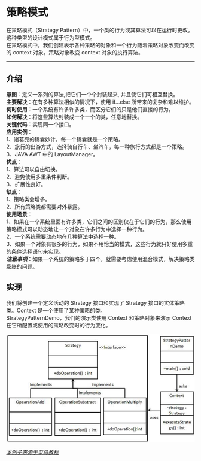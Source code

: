 # 策略模式  
在策略模式（Strategy Pattern）中，一个类的行为或其算法可以在运行时更改。这种类型的设计模式属于行为型模式。  
在策略模式中，我们创建表示各种策略的对象和一个行为随着策略对象改变而改变的 context 对象。策略对象改变 context 对象的执行算法。    
***
## 介绍     
__意图__：定义一系列的算法,把它们一个个封装起来, 并且使它们可相互替换。  
__主要解决__：在有多种算法相似的情况下，使用 if...else 所带来的复杂和难以维护。  
__何时使用__：一个系统有许多许多类，而区分它们的只是他们直接的行为。  
__如何解决__：将这些算法封装成一个一个的类，任意地替换。  
__关键代码__：实现同一个接口。  
__应用实例__：   
1、诸葛亮的锦囊妙计，每一个锦囊就是一个策略。   
2、旅行的出游方式，选择骑自行车、坐汽车，每一种旅行方式都是一个策略。   
3、JAVA AWT 中的 LayoutManager。  
__优点__：   
1、算法可以自由切换。  
2、避免使用多重条件判断。   
3、扩展性良好。  
__缺点__：   
  1、策略类会增多。   
  2、所有策略类都需要对外暴露。  
__使用场景__：   
1、如果在一个系统里面有许多类，它们之间的区别仅在于它们的行为，那么使用策略模式可以动态地让一个对象在许多行为中选择一种行为。   
2、一个系统需要动态地在几种算法中选择一种。    
3、如果一个对象有很多的行为，如果不用恰当的模式，这些行为就只好使用多重的条件选择语句来实现。  
___注意事项___：如果一个系统的策略多于四个，就需要考虑使用混合模式，解决策略类膨胀的问题。     
## 实现  
我们将创建一个定义活动的 Strategy 接口和实现了 Strategy 接口的实体策略类。Context 是一个使用了某种策略的类。  
StrategyPatternDemo，我们的演示类使用 Context 和策略对象来演示 Context 在它所配置或使用的策略改变时的行为变化。    

![策略模式的 UML 图](https://github.com/d470969047h/learn/blob/master/learn-designPattern/src/main/java/com/daihui/strategy/resources/strategy_pattern_uml_diagram.jpg)

_[本例子来源于菜鸟教程](http://www.runoob.com/design-pattern/strategy-pattern.html "本例子来源于菜鸟教程")_